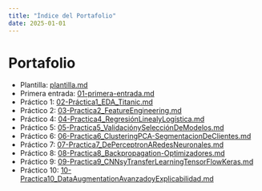 ```yaml
---
title: "Índice del Portafolio"
date: 2025-01-01
---
```


# Portafolio



- Plantilla: [plantilla.md](plantilla.md)
- Primera entrada: [01-primera-entrada.md](01-primera-entrada.md)
- Práctico 1: [02-Práctica1_EDA_Titanic.md](02-Práctica1_EDA_Titanic.md)
- Práctico 2: [03-Practica2_FeatureEngineering.md](03-Practica2_FeatureEngineering.md)
- Práctico 4: [04-Practica4_RegresiónLinealyLogística.md](04-Practica4_RegresionLinealyLogistica.md)
- Práctico 5: [05-Practica5_ValidaciónySelecciónDeModelos.md](05-Practica5_ValidaciónySelecciónDeModelos.md)
- Práctico 6: [06-Practica6_ClusteringPCA-SegmentacionDeClientes.md](06-Practica6_ClusteringPCA-SegmentacionDeClientes.md)
- Práctico 7: [07-Practica7_DePerceptronARedesNeuronales.md](07-Practica7_DePerceptronARedesNeuronales.md)
- Práctico 8: [08-Practica8_Backpropagation-Optimizadores.md](08-Practica8_Backpropagation-Optimizadores.md)
- Práctico 9: [09-Practica9_CNNsyTransferLearningTensorFlowKeras.md](09-Practica9_CNNsyTransferLearningTensorFlowKeras.md)
- Práctico 10: [10-Practica10_DataAugmentationAvanzadoyExplicabilidad.md](10-Practica10_DataAugmentationAvanzadoyExplicabilidad.md)

